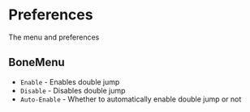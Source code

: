 # Preferences
The menu and preferences

## BoneMenu
* `Enable` - Enables double jump
* `Disable` - Disables double jump
* `Auto-Enable` - Whether to automatically enable double jump or not